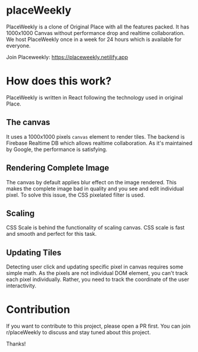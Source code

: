 # placeWeekly

PlaceWeekly is a clone of Original Place with all the features packed. It has 1000x1000 Canvas without performance drop and realtime collaboration. We host PlaceWeekly once in a week for 24 hours which is available for everyone.

Join Placeweekly: https://placeweekly.netilify.app

# How does this work?

PlaceWeekly is written in React following the technology used in original Place.

## The canvas

It uses a 1000x1000 pixels `canvas` element to render tiles. The backend is Firebase Realtime DB which allows realtime collaboration. As it's maintained by Google, the performance is satisfying.

## Rendering Complete Image

The canvas by default applies blur effect on the image rendered. This makes the complete image bad in quality and you see and edit individual pixel. To solve this issue, the CSS pixelated filter is used.

## Scaling

CSS Scale is behind the functionality of scaling canvas. CSS scale is fast and smooth and perfect for this task.

## Updating Tiles

Detecting user click and updating specific pixel in canvas requires some simple math. As the pixels are not individual DOM element, you can't track each pixel individually. Rather, you need to track the coordinate of the user interactivity.

# Contribution

If you want to contribute to this project, please open a PR first. You can join r/placeWeekly to discuss and stay tuned about this project.

Thanks!
